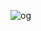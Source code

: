 ![og](https://user-images.githubusercontent.com/70798495/192692055-e3ac635a-cd8f-4e34-8002-9305ee7bf820.png)

